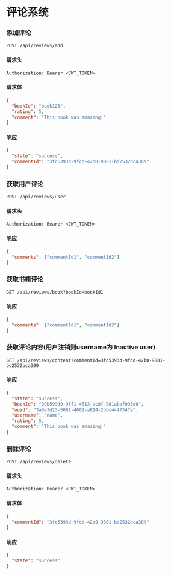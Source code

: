 # 评论系统

### 添加评论
```http
POST /api/reviews/add
```

#### 请求头

```http
Authorization: Bearer <JWT_TOKEN>
```

#### 请求体
```json
{
  "bookId": "book123",
  "rating": 5,
  "comment": "This book was amazing!"
}
```

#### 响应

```json
{
  "state": "success",
  "commentId": "3fc5393d-9fcd-42b0-9801-bd2532bca309"
}
```

### 获取用户评论
```http
POST /api/reviews/user
```

#### 请求头

```http
Authorization: Bearer <JWT_TOKEN>
```

#### 响应

```json
{
  "comments": ["commentId1", "commentId2"]
}
```

### 获取书籍评论
```http
GET /api/reviews/book?bookId=bookId1
```

#### 响应

```json
{
  "comments": ["commentId1", "commentId2"]
}
```

### 获取评论内容(用户注销则username为 Inactive user)
```http
GET /api/reviews/content?commentId=3fc5393d-9fcd-42b0-9801-bd2532bca309
```

#### 响应

```json
{
  "state": "success",
  "bookId": "00b599d9-9ff1-4513-ac8f-5d1abaf093a0",
  "uuid": "3a0e3d23-5061-4602-a814-2bbc4447347e",
  "username": "name",
  "rating": 5,
  "comment": "This book was amazing!"
}
```

### 删除评论
```http
POST /api/reviews/delete
```

#### 请求头

```http
Authorization: Bearer <JWT_TOKEN>
```

#### 请求体
```json
{
  "commentId": "3fc5393d-9fcd-42b0-9801-bd2532bca309"
}
```

#### 响应

```json
{
  "state": "success"
}
```